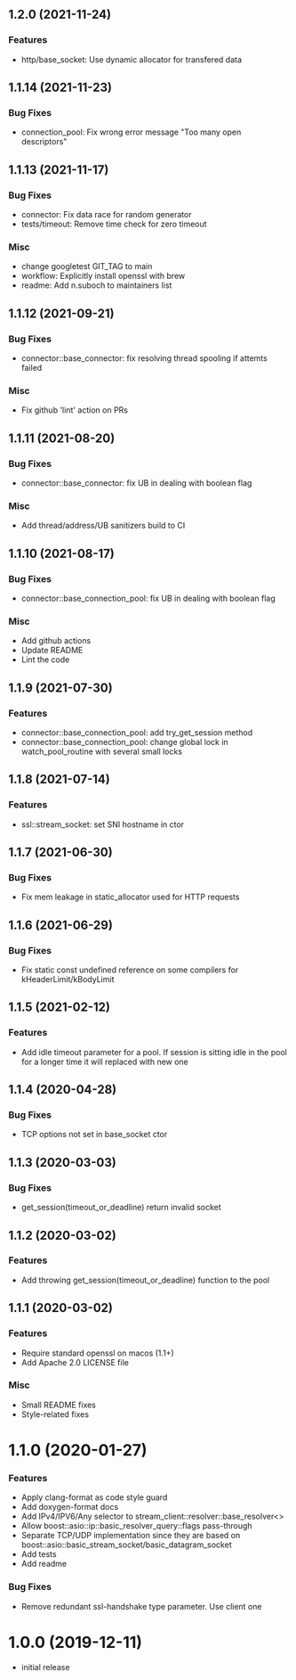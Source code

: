 ## 1.2.0 (2021-11-24)

### Features

* http/base_socket: Use dynamic allocator for transfered data


## 1.1.14 (2021-11-23)

### Bug Fixes

* connection_pool: Fix wrong error message "Too many open descriptors"


## 1.1.13 (2021-11-17)

### Bug Fixes

* connector: Fix data race for random generator
* tests/timeout: Remove time check for zero timeout

### Misc

* change googletest GIT_TAG to main
* workflow: Explicitly install openssl with brew
* readme: Add  n.suboch to maintainers list


## 1.1.12 (2021-09-21)

### Bug Fixes

* connector::base_connector: fix resolving thread spooling if attemts failed

### Misc

* Fix github 'lint' action on PRs


## 1.1.11 (2021-08-20)

### Bug Fixes

* connector::base_connector: fix UB in dealing with boolean flag

### Misc

* Add thread/address/UB sanitizers build to CI


## 1.1.10 (2021-08-17)

### Bug Fixes

* connector::base_connection_pool: fix UB in dealing with boolean flag

### Misc

* Add github actions
* Update README
* Lint the code


## 1.1.9 (2021-07-30)

### Features

* connector::base_connection_pool: add try_get_session method
* connector::base_connection_pool: change global lock in watch_pool_routine with several small locks 


## 1.1.8 (2021-07-14)

### Features

* ssl::stream_socket: set SNI hostname in ctor


## 1.1.7 (2021-06-30)

### Bug Fixes

* Fix mem leakage in static_allocator used for HTTP requests


## 1.1.6 (2021-06-29)

### Bug Fixes

* Fix static const undefined reference on some compilers for kHeaderLimit/kBodyLimit


## 1.1.5 (2021-02-12)

### Features

* Add idle timeout parameter for a pool. If session is sitting idle in the pool for a longer time it will replaced with new one


## 1.1.4 (2020-04-28)

### Bug Fixes

* TCP options not set in base_socket ctor


## 1.1.3 (2020-03-03)

### Bug Fixes

* get_session(timeout_or_deadline) return invalid socket


## 1.1.2 (2020-03-02)

### Features

* Add throwing get_session(timeout_or_deadline) function to the pool


## 1.1.1 (2020-03-02)

### Features

* Require standard openssl on macos (1.1+)
* Add Apache 2.0 LICENSE file

### Misc

* Small README fixes
* Style-related fixes


# 1.1.0 (2020-01-27)

### Features

* Apply clang-format as code style guard
* Add doxygen-format docs
* Add IPv4/IPV6/Any selector to stream_client::resolver::base_resolver<>
* Allow boost::asio::ip::basic_resolver_query::flags pass-through
* Separate TCP/UDP implementation since they are based on boost::asio::basic_stream_socket/basic_datagram_socket
* Add tests
* Add readme

### Bug Fixes

* Remove redundant ssl-handshake type parameter. Use client one


# 1.0.0 (2019-12-11)

- initial release
